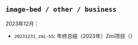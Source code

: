 <!--
 * @Author: lianpf
 * @Date: 2023-02-06 10:45:59
 * @LastEditTime: 2023-12-31 21:20:51
 * @Description: Your Description
 * @FilePath: /Cloud_Notes/Users/lianpf/gitHub/lian/image-bed/other/business/README.md
-->
## `image-bed / other / business`
2023年12月：
* `20231231_zmi-h5`: 年终总结（2023年）Zmi项目（）

